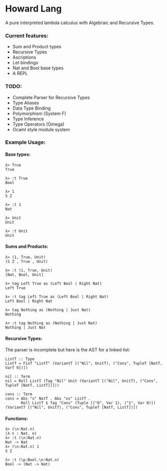 # Howard Lang

A pure interpreted lambda calculus with Algebraic and Recursive Types.

### Current features:
- Sum and Product types
- Recursive Types
- Ascriptions
- Let bindings
- Nat and Bool base types
- A REPL

### TODO:
- Complete Parser for Recursive Types
- Type Aliases
- Data Type Binding
- Polymorphism (System F)
- Type Inference
- Type Operators (Omega)
- Ocaml style module system

### Example Usage:
#### Base types:
```
λ> True
True

λ> :t True
Bool

λ> 1
S Z

λ> :t 1
Nat

λ> Unit
Unit

λ> :t Unit
Unit
```
#### Sums and Products:
```
λ> (1, True, Unit)
(S Z , True , Unit)

λ> :t (1, True, Unit)
[Nat, Bool, Unit]

λ> tag Left True as (Left Bool | Right Nat)
Left True

λ> :t tag Left True as (Left Bool | Right Nat)
Left Bool | Right Nat

λ> tag Nothing as (Nothing | Just Nat)
Nothing

λ> :t tag Nothing as (Nothing | Just Nat)
Nothing | Just Nat
```

#### Recursive Types:
The parser is incomplete but here is the AST for a linked list:
```
ListT :: Type
ListT = FixT "ListT" (VariantT [("Nil", UnitT), ("Cons", TupleT [NatT, VarT 0])])

nil :: Term
nil = Roll ListT (Tag "Nil" Unit (VariantT [("Nil", UnitT), ("Cons", TupleT [NatT, ListT])]))

cons :: Term
cons = Abs "x" NatT . Abs "xs" ListT .
       Roll ListT $ Tag "Cons" (Tuple [("0", Var 1), ("1", Var 0)]) (VariantT [("Nil", UnitT), ("Cons", TupleT [NatT, ListT])])
```

#### Functions:
```
λ> (\n:Nat.n)
(λ n : Nat. n)
λ> :t (\n:Nat.n)
Nat -> Nat
λ> (\n:Nat.n) 1
S Z

λ> :t (\p:Bool.\n:Nat.n)
Bool -> (Nat -> Nat)

```

